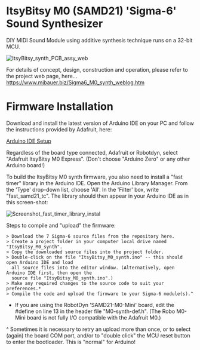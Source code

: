 # ItsyBitsy M0 (SAMD21) 'Sigma-6' Sound Synthesizer
DIY MIDI Sound Module using additive synthesis technique runs on a 32-bit MCU.

![ItsyBitsy_synth_PCB_assy_web](https://github.com/user-attachments/assets/9bf93723-6282-443f-87af-81abd5dccede)

For details of concept, design, construction and operation, please refer to the project web page, here...  
https://www.mjbauer.biz/Sigma6_M0_synth_weblog.htm

# Firmware  Installation

Download and install the latest version of Arduino IDE on your PC and follow the instructions provided by Adafruit, here:

[Arduino IDE Setup](https://learn.adafruit.com/introducing-itsy-bitsy-m0/setup)

Regardless of the board type connected, Adafruit or Robotdyn, select "Adafruit ItsyBitsy M0 Express".
(Don't choose "Arduino Zero" or any other Arduino board!)

To build the ItsyBitsy M0 synth firmware, you also need to install a "fast timer" library in the Arduino IDE.
Open the Arduino Library Manager. From the 'Type' drop-down list, choose 'All'. In the 'Filter' box, write "fast_samd21_tc".
The library should then appear in your Arduino IDE as in this screen-shot:

![Screenshot_fast_timer_library_instal](https://github.com/user-attachments/assets/d96e22b1-42b5-49f7-82b0-d8f763630378)

Steps to compile and "upload" the firmware:

    > Download the 7 Sigma-6 source files from the repository here.
    > Create a project folder in your computer local drive named "ItsyBitsy_M0_synth".
    > Copy the downloaded source files into the project folder.
    > Double-click on the file "ItsyBitsy_M0_synth.ino" -- this should open Arduino IDE and load
      all source files into the editor window. (Alternatively, open Arduino IDE first, then open the
      source file "ItsyBitsy_M0_synth.ino".)
    > Make any required changes to the source code to suit your preferences.*
    > Compile the code and upload the firmware to your Sigma-6 module(s).^

* If you are using the RobotDyn 'SAMD21-M0-Mini' board, edit the #define on line 13 in the header file "M0-synth-def.h".
  (The Robo M0-Mini board is not fully I/O compatible with the Adafruit M0.)

^ Sometimes it is necessary to retry an upload more than once, or to select (again) the board COM port, 
  and/or to "double click" the MCU reset button to enter the bootloader. This is "normal" for Arduino!
  
